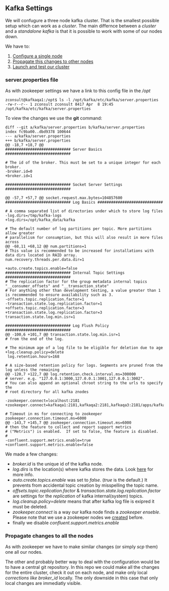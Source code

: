 ## Kafka Settings

We will confugure a three node kafka cluster. That is the smallest possible setup which can work as a _cluster_. The main differnce between a _cluster_ and a _standalone kafka_ is that it is possible to work with some of our nodes down. 

We have to:

1.  [Configure a single node](#ks_flink_one)
2.  [Propagate this changes to other nodes](#ks_flink_two)
3.  [Launch and test our cluster](#ks_flink_three)



### server.properties file <a name="ks_flink_one"/>

As with zookeeper settings we have a link to this config file in the  _/opt_

    zconsult@kafkaqa1:/opt$ ls -l /opt/kafka/etc/kafka/server.properties 
    -rw-r--r-- 1 zconsult zconsult 8417 Apr  8 19:45 /opt/kafka/etc/kafka/server.properties

To view the changes we use the **git** command:

    diff --git a/kafka/server.properties b/kafka/server.properties
    index fc9ba00..dbd9378 100644
    --- a/kafka/server.properties
    +++ b/kafka/server.properties
    @@ -18,7 +18,7 @@
    ############################# Server Basics #############################
 
    # The id of the broker. This must be set to a unique integer for each broker.
    -broker.id=0
    +broker.id=1
 
    ############################# Socket Server Settings #############################
 
    @@ -57,7 +57,7 @@ socket.request.max.bytes=104857600
    ############################# Log Basics #############################
 
    # A comma separated list of directories under which to store log files
    -log.dirs=/tmp/kafka-logs
    +log.dirs=/opt/kafka_data/kafka
 
    # The default number of log partitions per topic. More partitions allow greater
    # parallelism for consumption, but this will also result in more files across
    @@ -68,11 +68,12 @@ num.partitions=1
    # This value is recommended to be increased for installations with data dirs located in RAID array.
    num.recovery.threads.per.data.dir=1
 
    +auto.create.topics.enable=false
    ############################# Internal Topic Settings  #############################
    # The replication factor for the group metadata internal topics "__consumer_offsets" and "__transaction_state"
    # For anything other than development testing, a value greater than 1 is recommended to ensure availability such as 3.
    -offsets.topic.replication.factor=1
    -transaction.state.log.replication.factor=1
    +offsets.topic.replication.factor=3
    +transaction.state.log.replication.factor=3
    transaction.state.log.min.isr=1
 
    ############################# Log Flush Policy #############################
    @@ -100,6 +101,7 @@ transaction.state.log.min.isr=1
    # from the end of the log.
 
    # The minimum age of a log file to be eligible for deletion due to age
    +log.cleanup.policy=delete
     log.retention.hours=168
 
    # A size-based retention policy for logs. Segments are pruned from the log unless the remaining
    @@ -120,7 +122,7 @@ log.retention.check.interval.ms=300000
    # server. e.g. "127.0.0.1:3000,127.0.0.1:3001,127.0.0.1:3002".
    # You can also append an optional chroot string to the urls to specify the
    # root directory for all kafka znodes
    
    -zookeeper.connect=localhost:2181
    +zookeeper.connect=kafkaqa1:2181,kafkaqa2:2181,kafkaqa3:2181/apps/kafka_server
 
    # Timeout in ms for connecting to zookeeper
    zookeeper.connection.timeout.ms=6000
    @@ -143,7 +145,7 @@ zookeeper.connection.timeout.ms=6000
    # then the feature to collect and report support metrics
    # ("Metrics") is enabled.  If set to false, the feature is disabled.
    #
    -confluent.support.metrics.enable=true
    +confluent.support.metrics.enable=false
 
 We made a few changes:
 *  _broker.id_ is the unique id of the kafka node.
 *  _log.dirs_  is the location(s) where kafka stores the data. Look [here](./basic_installation_notes.md#bin_flink_two) for more info.
 *  _auto.create.topics.enable_ was set to _false_. (_true_ is the default.) It prevents from accidental topic creation by misspelling the topic name.
 * _offsets.topic.replication.factor_ & _transaction.state.log.replication.factor_ are settings for the _replication_ of kafka internal(system) topics.
 * _log.cleanup.policy=delete_ means that after kafka log file is exipred it must be deleted.
 * _zookeeper.connect_ is a way our kafka node finds a _zookeeper enseble_. Please note that we use a zookeeper nodes we [created](./zookeeper_node_for_kafka.md#zs_flink_last) before.
 * finally we disable _confluent.support.metrics.enable_
 
 
 

### Propagate changes to all the nodes <a name="ks_flink_two"/> 

As with zookeeper we have to make similar changes (or simply _scp_ them) one all our nodes. 

The other and probably better way to deal with the configuration would be to have a central git repository.
In this repo we could make all the changes for the entire cluster, check it out on each node, and make only local _corrections like broker_id_ locally.
The only downside in this case that only local changes are immediatly visible.

    
    
    
